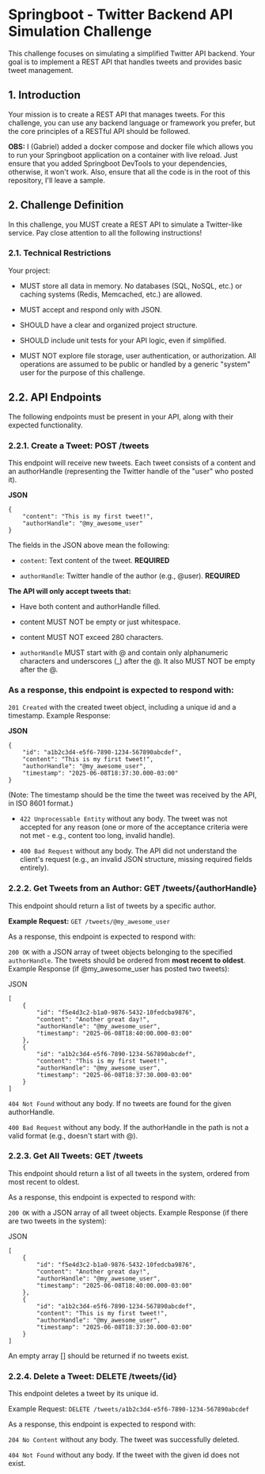  # Springboot - Twitter Backend API Simulation Challenge
This challenge focuses on simulating a simplified Twitter API backend. Your goal is to implement a REST API that handles tweets and provides basic tweet management.

## 1. Introduction
Your mission is to create a REST API that manages tweets. For this challenge, you can use any backend language or framework you prefer, but the core principles of a RESTful API should be followed. 

**OBS:** I (Gabriel) added a docker compose and docker file which allows you to run your Springboot application on a container with live reload. Just ensure that you added Springboot DevTools to your dependencies, otherwise, it won't work. Also, ensure that all the code is in the root of this repository, I'll leave a sample.

## 2. Challenge Definition
In this challenge, you MUST create a REST API to simulate a Twitter-like service. Pay close attention to all the following instructions!

### 2.1. Technical Restrictions
Your project:

- MUST store all data in memory. No databases (SQL, NoSQL, etc.) or caching systems (Redis, Memcached, etc.) are allowed.

- MUST accept and respond only with JSON.

- SHOULD have a clear and organized project structure.

- SHOULD include unit tests for your API logic, even if simplified.

- MUST NOT explore file storage, user authentication, or authorization. All operations are assumed to be public or handled by a generic "system" user for the purpose of this challenge.

## 2.2. API Endpoints
The following endpoints must be present in your API, along with their expected functionality.

### 2.2.1. Create a Tweet: POST /tweets
This endpoint will receive new tweets. Each tweet consists of a content and an authorHandle (representing the Twitter handle of the "user" who posted it).

**JSON**
```
{
    "content": "This is my first tweet!",
    "authorHandle": "@my_awesome_user"
}
```
The fields in the JSON above mean the following:

- ```content```: Text content of the tweet. **REQUIRED**

- ```authorHandle```: Twitter handle of the author (e.g., @user). **REQUIRED**


**The API will only accept tweets that:**

- Have both content and authorHandle filled.

- content MUST NOT be empty or just whitespace.

- content MUST NOT exceed 280 characters.

- ```authorHandle``` MUST start with @ and contain only alphanumeric characters and underscores (_) after the @. It also MUST NOT be empty after the @.

### As a response, this endpoint is expected to respond with:

```201 Created``` with the created tweet object, including a unique id and a timestamp.
Example Response:

**JSON**
```
{
    "id": "a1b2c3d4-e5f6-7890-1234-567890abcdef",
    "content": "This is my first tweet!",
    "authorHandle": "@my_awesome_user",
    "timestamp": "2025-06-08T18:37:30.000-03:00"
}
```
(Note: The timestamp should be the time the tweet was received by the API, in ISO 8601 format.)

- ```422 Unprocessable Entity``` without any body. The tweet was not accepted for any reason (one or more of the acceptance criteria were not met - e.g., content too long, invalid handle).

- ```400 Bad Request``` without any body. The API did not understand the client's request (e.g., an invalid JSON structure, missing required fields entirely).

### 2.2.2. Get Tweets from an Author: GET /tweets/{authorHandle}
This endpoint should return a list of tweets by a specific author.

**Example Request:** ```GET /tweets/@my_awesome_user```

As a response, this endpoint is expected to respond with:

```200 OK``` with a JSON array of tweet objects belonging to the specified ```authorHandle```. The tweets should be ordered from **most recent to oldest**.
Example Response (if @my_awesome_user has posted two tweets):

JSON
```
[
    {
        "id": "f5e4d3c2-b1a0-9876-5432-10fedcba9876",
        "content": "Another great day!",
        "authorHandle": "@my_awesome_user",
        "timestamp": "2025-06-08T18:40:00.000-03:00"
    },
    {
        "id": "a1b2c3d4-e5f6-7890-1234-567890abcdef",
        "content": "This is my first tweet!",
        "authorHandle": "@my_awesome_user",
        "timestamp": "2025-06-08T18:37:30.000-03:00"
    }
]
```

```404 Not Found``` without any body. If no tweets are found for the given authorHandle.

```400 Bad Request``` without any body. If the authorHandle in the path is not a valid format (e.g., doesn't start with @).

### 2.2.3. Get All Tweets: GET /tweets
This endpoint should return a list of all tweets in the system, ordered from most recent to oldest.

As a response, this endpoint is expected to respond with:

```200 OK``` with a JSON array of all tweet objects.
Example Response (if there are two tweets in the system):

JSON
```
[
    {
        "id": "f5e4d3c2-b1a0-9876-5432-10fedcba9876",
        "content": "Another great day!",
        "authorHandle": "@my_awesome_user",
        "timestamp": "2025-06-08T18:40:00.000-03:00"
    },
    {
        "id": "a1b2c3d4-e5f6-7890-1234-567890abcdef",
        "content": "This is my first tweet!",
        "authorHandle": "@my_awesome_user",
        "timestamp": "2025-06-08T18:37:30.000-03:00"
    }
]
```
An empty array [] should be returned if no tweets exist.

### 2.2.4. Delete a Tweet: DELETE /tweets/{id}
This endpoint deletes a tweet by its unique id.

Example Request: ```DELETE /tweets/a1b2c3d4-e5f6-7890-1234-567890abcdef```

As a response, this endpoint is expected to respond with:

```204 No Content``` without any body. The tweet was successfully deleted.

```404 Not Found``` without any body. If the tweet with the given id does not exist.
